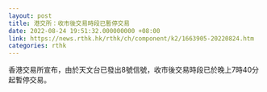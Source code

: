 ```yaml
---
layout: post
title: 港交所：收市後交易時段已暫停交易
date: 2022-08-24 19:51:32.000000000 +08:00
link: https://news.rthk.hk/rthk/ch/component/k2/1663905-20220824.htm
categories: rthk
---
```


香港交易所宣布，由於天文台已發出8號信號，收市後交易時段已於晚上7時40分起暫停交易。
